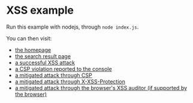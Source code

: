 # XSS example

Run this example with nodejs, through `node index.js`.

You can then visit:

* [the homepage](http://wasec.local:7888/)
* [the search result page](http://wasec.local:7888/?search=A+lovely+kitten)
* [a successful XSS attack](http://wasec.local:7888/?search=%3Cscript+type%3D%22text%2Fjavascript%22%3Ealert%28%27You%20have%20been%20PWNED%27%29%3C%2Fscript%3E)
* [a CSP violation reported to the console](http://wasec.local:7888/?search=%3Cscript+type%3D%22text%2Fjavascript%22%3Ealert%28%27You%20have%20been%20PWNED%27%29%3C%2Fscript%3E&csp=report)
* [a mitigated attack through CSP](http://wasec.local:7888/?search=%3Cscript+type%3D%22text%2Fjavascript%22%3Ealert%28%27You%20have%20been%20PWNED%27%29%3C%2Fscript%3E&csp=on)
* [a mitigated attack through X-XSS-Protection](http://wasec.local:7888/?search=%3Cscript+type%3D%22text%2Fjavascript%22%3Ealert%28%27You%20have%20been%20PWNED%27%29%3C%2Fscript%3E&xss=on)
* [a mitigated attack through the browser's XSS auditor (if supported by the browser)](http://wasec.local:7888/?search=%3Cscript+type%3D%22text%2Fjavascript%22%3Ealert%28%27You%20have%20been%20PWNED%27%29%3C%2Fscript%3E&xss=off)
